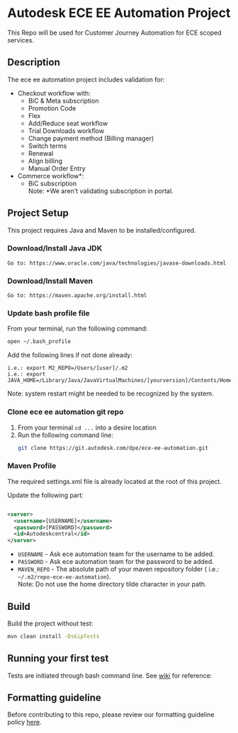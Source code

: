 # Autodesk ECE EE Automation Project

This Repo will be used for Customer Journey Automation for ECE scoped services.

## Description

The ece ee automation project includes validation for:

- Checkout workflow with:
    - BiC & Meta subscription
    - Promotion Code
    - Flex
    - Add/Reduce seat workflow
    - Trial Downloads workflow
    - Change payment method (Billing manager)
    - Switch terms
    - Renewal
    - Align billing
    - Manual Order Entry
- Commerce workflow*:
    - BiC subscription</br>
      Note: *We aren't validating subscription in portal.

## Project Setup

This project requires Java and Maven to be installed/configured.

### Download/Install Java JDK

```
Go to: https://www.oracle.com/java/technologies/javase-downloads.html
```

### Download/Install Maven

```
Go to: https://maven.apache.org/install.html
```

### Update bash profile file

From your terminal, run the following command:
```bash
open ~/.bash_profile
```
Add the following lines if not done already:
```
i.e.: export M2_REPO=/Users/[user]/.m2
i.e.: export JAVA_HOME=/Library/Java/JavaVirtualMachines/[yourversion]/Contents/Home
```

Note: system restart might be needed to be recognized by the system.

### Clone ece ee automation git repo

1. From your terminal `cd ...` into a desire location
2. Run the following command line:
    ```bash
    git clone https://git.autodesk.com/dpe/ece-ee-automation.git
    ```

### Maven Profile

The required settings.xml file is already located at the root of this project.

Update the following part:

```xml

<server>
  <username>[USERNAME]</username>
  <password>[PASSWORD]</password>
  <id>Autodeskcentral</id>
</server>
```

- `USERNAME` - Ask ece automation team for the username to be added.
- `PASSWORD` - Ask ece automation team for the password to be added.
- `MAVEN_REPO` - The absolute path of your maven repository folder (
  i.e.: `~/.m2/repo-ece-ee-automation`). <br /> Note: Do not use the home directory tilde character in
  your path.

## Build

Build the project without test:

```bash
mvn clean install -DskipTests
```

## Running your first test

Tests are initiated through bash command line.
See [wiki](https://wiki.autodesk.com/display/EFDE/Automation+Command+Line) for reference:

## Formatting guideline

Before contributing to this repo, please review our formatting guideline
policy [here](https://wiki.autodesk.com/display/EFDE/Project+formatter+and+checkstyle).
